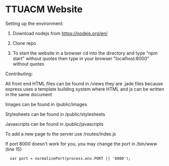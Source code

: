 # TTUACM Website

Setting up the environment:

  1)  Download nodejs from https://nodejs.org/en/
  
  2)  Clone repo
  
  3)  To start the website in a browser cd into the directory and type "npm start" without quotes then type in your browser "localhost:8000" without quotes
  
Contributing:
  
  All front end HTML files can be found in /views they are .jade files because express uses a template building system where HTML and js can be written in the same document
  
  Images can be found in /public/images
  
  Stylesheets can be found in /public/stylesheets
  
  Javascripts can be found in /public/javascripts
  
  To add a new page to the server use /routes/index.js
  
  If port 8000 doesn't work for you, you may change the port in /bin/www (line 15)
    
      var port = normalizePort(process.env.PORT || '8000');
